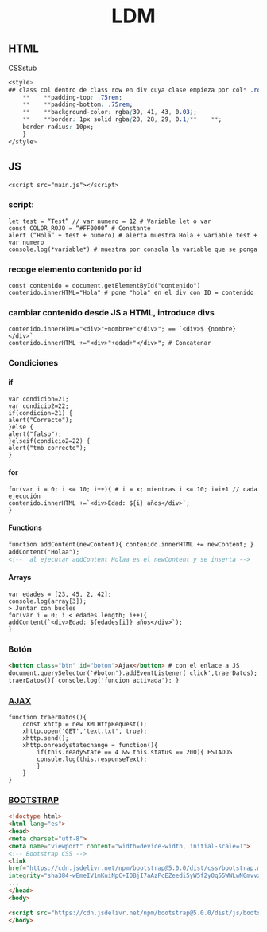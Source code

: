 <h1 style="text-align:center;font-size:40px;">LDM</h1>

## HTML

CSSstub

```css
<style>
## class col dentro de class row en div cuya clase empieza por col* .row>.col,div[class^="col"]{
    **    **padding-top: .75rem;
    **    **padding-bottom: .75rem;
    **    **background-color: rgba(39, 41, 43, 0.03);
    **    **border: 1px solid rgba(28, 28, 29, 0.1)**    **;
    border-radius: 10px;
    }
</style>
```

## JS

```
<script src="main.js"></script>
```

### script:

```
let test = “Test” // var numero = 12 # Variable let o var
const COLOR_ROJO = “#FF0000” # Constante
alert (“Hola” + test + numero) # alerta muestra Hola + variable test + var numero
console.log(*variable*) # muestra por consola la variable que se ponga
```

### recoge elemento contenido por id

```
const contenido = document.getElementById("contenido")
contenido.innerHTML="Hola" # pone "hola" en el div con ID = contenido
```

### cambiar contenido desde JS a HTML, introduce divs

```
contenido.innerHTML="<div>"+nombre+"</div>"; == `<div>$ {nombre}</div>`
contenido.innerHTML +="<div>"+edad+"</div>"; # Concatenar
```

### Condiciones

#### if

```
var condicion=21;
var condicio2=22;
if(condicion=21) {
alert("Correcto");
}else {
alert("falso");
}elseif(condicio2=22) {
alert("tmb correcto");
}
```

#### for

```
for(var i = 0; i <= 10; i++){ # i = x; mientras i <= 10; i=i+1 // cada ejecución
contenido.innerHTML +=`<div>Edad: ${i} años</div>`;
}
```

#### Functions

```html
function addContent(newContent){ contenido.innerHTML += newContent; }
addContent("Holaa");
<!--  al ejecutar addContent Holaa es el newContent y se inserta -->
```

#### Arrays

```
var edades = [23, 45, 2, 42];
console.log(array[3]);
> Juntar con bucles
for(var i = 0; i < edades.length; i++){
addContent(`<div>Edad: ${edades[i]} años</div>`);
}
```

### Botón

```html
<button class="btn" id="boton">Ajax</button> # con el enlace a JS
document.querySelector('#boton').addEventListener('click',traerDatos); function
traerDatos(){ console.log('funcion activada'); }
```

### [AJAX](https://www.w3schools.com/js/js_ajax_intro.asp)

```
function traerDatos(){
    const xhttp = new XMLHttpRequest();
    xhttp.open('GET','text.txt', true);
    xhttp.send();
    xhttp.onreadystatechange = function(){
        if(this.readyState == 4 && this.status == 200){ ESTADOS
        console.log(this.responseText);
        }
    }
}
```

### [BOOTSTRAP](https://getbootstrap.com/docs/5.0/getting-started/introduction/)

```html
<!doctype html>
<html lang="es">
<head>
<meta charset="utf-8">
<meta name="viewport" content="width=device-width, initial-scale=1">
<!-- Bootstrap CSS -->
<link
href="https://cdn.jsdelivr.net/npm/bootstrap@5.0.0/dist/css/bootstrap.min.css" rel="stylesheet"
integrity="sha384-wEmeIV1mKuiNpC+IOBjI7aAzPcEZeedi5yW5f2yOq55WWLwNGmvvx4Um1vskeMj0" crossorigin="anonymous">
...
</head>
<body>
...
<script src="https://cdn.jsdelivr.net/npm/bootstrap@5.0.0/dist/js/bootstrap.bundle.min.js" integrity="sha384-p34f1UUtsS3wqzfto5wAAmdvj+osOnFyQFpp4Ua3gs/ZVWx6oOypYoCJh GGScy+8" crossorigin="anonymous"></script>
</body>
```
